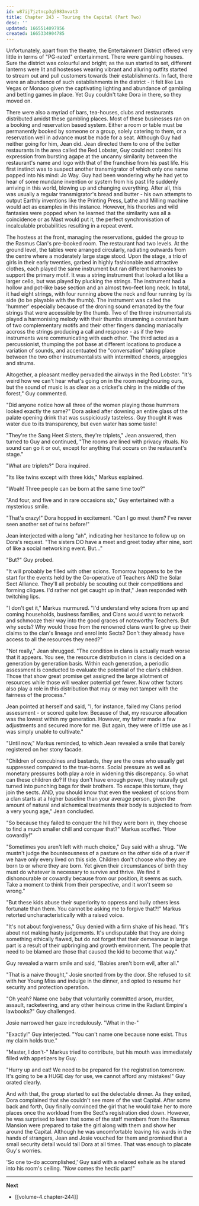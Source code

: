 ```yaml
---
id: w87ij7jztncp3g5983nvat3
title: Chapter 243 - Touring the Capital (Part Two)
desc: ''
updated: 1665514097956
created: 1665334904785
---
```


Unfortunately, apart from the theatre, the Entertainment District offered very little in terms of "PG-rated" entertainment. There were gambling houses. Sure the district was colourful and bright; as the sun started to set, different lanterns were lit and hostesses wearing vibrant and alluring outfits started to stream out and pull customers towards their establishments. In fact, there were an abundance of such establishments in the district - it felt like Las Vegas or Monaco given the captivating lighting and abundance of gambling and betting games in place. Yet Guy couldn't take Dora in there, so they moved on.

There were also a myriad of bars, tea-houses, clubs and restaurants distributed amidst these gambling places. Most of these businesses ran on a booking and reservation based system. Either a room or table must be permanently booked by someone or a group, solely catering to them, or a reservation well in advance must be made for a seat. Although Guy had neither going for him, Jean did. Jean directed them to one of the better restaurants in the area called the Red Lobster, Guy could not control his expression from bursting agape at the uncanny similarity between the restaurant's name and logo with that of the franchise from his past life. His first instinct was to suspect another transmigrator of which only one name popped into his mind: Jo Way. Guy had been wondering why he had yet to hear of some mundane invention or system from his past life suddenly arriving in this world, blowing up and changing everything. After all, this was usually a regular transmigrator's bread and butter - his own attempts to output Earthly inventions like the Printing Press, Lathe and Milling machine would act as examples in this instance. However, his theories and wild fantasies were popped when he learned that the similarity was all a coincidence or as Mast would put it, the perfect synchronisation of incalculable probabilities resulting in a repeat event.

The hostess at the front, managing the reservations, guided the group to the Rasmus Clan's pre-booked room. The restaurant had two levels. At the ground level, the tables were arranged circularly, radiating outwards from the centre where a moderately large stage stood. Upon the stage, a trio of girls in their early twenties, garbed in highly fashionable and attractive clothes, each played the same instrument but ran different harmonies to support the primary motif. It was a string instrument that looked a lot like a larger cello, but was played by plucking the strings. The instrument had a hollow and pot-like base section and an almost two-feet long neck. In total, it had eight strings, with four running above the neck and four running by its side (to be playable with the thumb). The instrument was called the 'hummer' especially because of the droning sound emanated by the four strings that were accessible by the thumb. Two of the three instrumentalists played a harmonising melody with their thumbs strumming a constant hum of two complementary motifs and their other fingers dancing maniacally accross the strings producing a call and response - as if the two instruments were communicating with each other. The third acted as a percussionist, thumping the pot base at different locations to produce a variation of sounds, and accentuated the "conversation" taking place between the two other instrumentalists with intermitted chords, arpeggios and strums.

Altogether, a pleasant medley pervaded the airways in the Red Lobster. "It's weird how we can't hear what's going on in the room neighbouring ours, but the sound of music is as clear as a cricket's chirp in the middle of the forest," Guy commented.

"Did anyone notice how all three of the women playing those hummers looked exactly the same?" Dora asked after downing an entire glass of the palate opening drink that was suspiciously tasteless. Guy thought it was water due to its transparency, but even water has some taste!

"They're the Sang Heet Sisters, they're triplets," Jean answered, then turned to Guy and continued, "The rooms are lined with privacy rituals. No sound can go it or out, except for anything that occurs on the restaurant's stage."

"What are triplets?" Dora inquired.

"Its like twins except with three kids," Markus explained.

"Woah! Three people can be born at the same time too?"

"And four, and five and in rare occasions six," Guy entertained with a mysterious smile.

"That's crazy!" Dora hopped in excitement. "Can I go meet them? I've never seen another set of twins before!"

Jean interjected with a long "ah", indicating her hesitance to follow up on Dora's request. "The sisters DO have a meet and greet today after nine, sort of like a social networking event. But..."

"But?" Guy probed.

"It will probably be filled with other scions. Tomorrow happens to be the start for the events held by the Co-operative of Teachers AND the Solar Sect Alliance. They'll all probably be scouting out their competitions and forming cliques. I'd rather not get caught up in that," Jean responded with twitching lips.

"I don't get it," Markus murmured. "I'd understand why scions from up and coming households, business families, and Clans would want to network and schmooze their way into the good graces of noteworthy Teachers. But why sects? Why would those from the renowned clans want to give up their claims to the clan's lineage and enrol into Sects? Don't they already have access to all the resources they need?"

"Not really," Jean shrugged. "The condition in clans is actually much worse that it appears. You see, the resource distribution in clans is decided on a generation by generation basis. Within each generation, a periodic assessment is conducted to evaluate the potential of the clan's children. Those that show great promise get assigned the large allotment of resources while those will weaker potential get fewer. Now other factors also play a role in this distribution that may or may not tamper with the fairness of the process."

Jean pointed at herself and said, "I, for instance, failed my Clans period assessment - or scored quite low. Because of that, my resource allocation was the lowest within my generation. However, my father made a few adjustments and secured more for me. But again, they were of little use as I was simply unable to cultivate."

"Until now," Markus reminded, to which Jean revealed a smile that barely registered on her stony facade.

"Children of concubines and bastards, they are the ones who usually get suppressed compared to the true-borns. Social pressure as well as monetary pressures both play a role in widening this discrepancy. So what can these children do? If they don't have enough power, they naturally get turned into punching bags for their brothers. To escape this torture, they join the sects. AND, you should know that even the weakest of scions from a clan starts at a higher baseline than your average person, given the amount of natural and alchemical treatments their body is subjected to from a very young age," Jean concluded.

"So because they failed to conquer the hill they were born in, they choose to find a much smaller chill and conquer that?" Markus scoffed. "How cowardly!"

"Sometimes you aren't left with much choice," Guy said with a shrug. "We mustn't judge the bounteousness of a pasture on the other side of a river if we have only every lived on this side. Children don't choose who they are born to or where they are born. Yet given their circumstances of birth they must do whatever is necessary to survive and thrive. We find it dishonourable or cowardly because from our position, it seems as such. Take a moment to think from their perspective, and it won't seem so wrong."

"But these kids abuse their superiority to oppress and bully others less fortunate than them. You cannot be asking me to forgive that?!" Markus retorted uncharacteristically with a raised voice.

"It's not about forgiveness," Guy denied with a firm shake of his head. "It's about not making hasty judgements. It's undisputable that they are doing something ethically flawed, but do not forget that their demeanour in large part is a result of their upbringing and growth environment. The people that need to be blamed are those that caused the kid to become that way."

Guy revealed a warm smile and said, "Babies aren't born evil, after all."

"That is a naive thought," Josie snorted from by the door. She refused to sit with her Young Miss and indulge in the dinner, and opted to resume her security and protection operation.

"Oh yeah? Name one baby that voluntarily committed arson, murder, assault, racketeering, and any other heinous crime in the Radiant Empire's lawbooks?" Guy challenged.

Josie narrowed her gaze incredulously. "What in the-"

"Exactly!" Guy interjected. "You can't name one because none exist. Thus my claim holds true."

"Master, I don't-" Markus tried to contribute, but his mouth was immediately filled with appetizers by Guy.

"Hurry up and eat! We need to be prepared for the registration tomorrow. It's going to be a HUGE day for use, we cannot afford any mistakes!" Guy orated clearly.

And with that, the group started to eat the delectable dinner. As they exited, Dora complained that she couldn't see more of the vast Capital. After some back and forth, Guy finally convinced the girl that he would take her to more places once the workload from the Sect's registration died down. However, he was surprised to learn that some of the staff members from the Rasmus Mansion were prepared to take the girl along with them and show her around the Capital. Although he was uncomfortable leaving his wards in the hands of strangers, Jean and Josie vouched for them and promised that a small security detail would tail Dora at all times. That was enough to placate Guy's worries.

'So one to-do accomplished,' Guy said with a relaxed exhale as he stared into his room's ceiling. "Now comes the hectic part!"

____

**Next**
* [[volume-4.chapter-244]]
